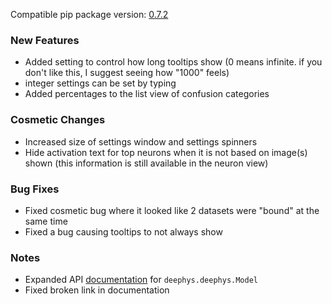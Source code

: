 <!--- https://github.com/mgroth0/deephys/releases -->

[//]: # (VERSION:1.25.0)


Compatible pip package
version: [0.7.2](https://pypi.org/project/deephys/0.7.2/)

[//]: # (### PIP Python Package Updated to 0.7.2)

### New Features
- Added setting to control how long tooltips show (0 means infinite. if you don't like this, I suggest seeing how "1000" feels)
- integer settings can be set by typing
- Added percentages to the list view of confusion categories

[//]: # (### Performance Improvements)

### Cosmetic Changes
- Increased size of settings window and settings spinners
- Hide activation text for top neurons when it is not based on image(s) shown (this information is still available in the neuron view) 

### Bug Fixes

- Fixed cosmetic bug where it looked like 2 datasets were "bound" at the same time
- Fixed a bug causing tooltips to not always show

[//]: # (### Internal Development)

[//]: # (### New Tests)

### Notes
- Expanded API [documentation](https://matt-groth-deephys.readthedocs-hosted.com/en/latest/api.html) for `deephys.deephys.Model`
- Fixed broken link in documentation

[//]: # (### Todo)